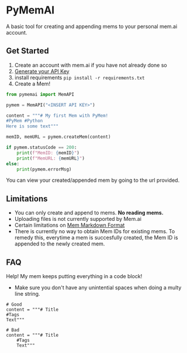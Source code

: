 # PyMemAI

A basic tool for creating and appending mems to your personal mem.ai account.

## Get Started

1. Create an account with mem.ai if you have not already done so
2. [Generate your API Key](https://mem.ai/flows/api)
3. install requirements
`pip install -r requirements.txt`
3. Create a Mem!
```python
from pymemai import MemAPI

pymem = MemAPI("<INSERT API KEY>")

content = """# My first Mem with PyMem!
#PyMem #Python
Here is some text"""

memID, memURL = pymem.createMem(content)

if pymem.statusCode == 200:
    print(f"MemID: {memID}")
    print(f"MemURL: {memURL}")
else:
    print(pymem.errorMsg)
```

You can view your created/appended mem by going to the url provided.

## Limitations

- You can only create and append to mems. **No reading mems.**
- Uploading files is not currently supported by Mem.ai
- Certain limitations on [Mem Markdown Format](https://docs.mem.ai/docs/general/mem-markdown-format)
- There is currently no way to obtain Mem IDs for existing mems. To remedy this, everytime a mem is succesfully created, the Mem ID is appended to the newly created mem.

## FAQ

Help! My mem keeps putting everything in a code block!
- Make sure you don't have any unintential spaces when doing a multy line string.
```
# Good
content = """# Title
#Tags
Text"""

# Bad
content = """# Title
    #Tags
    Text"""
```